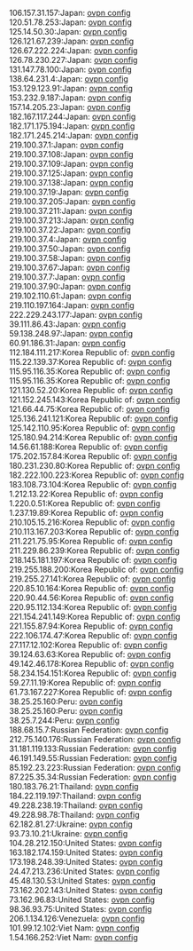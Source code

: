 106.157.31.157:Japan: [ovpn config](vpn/106_157_31_157.ovpn)  
120.51.78.253:Japan: [ovpn config](vpn/120_51_78_253.ovpn)  
125.14.50.30:Japan: [ovpn config](vpn/125_14_50_30.ovpn)  
126.121.67.239:Japan: [ovpn config](vpn/126_121_67_239.ovpn)  
126.67.222.224:Japan: [ovpn config](vpn/126_67_222_224.ovpn)  
126.78.230.227:Japan: [ovpn config](vpn/126_78_230_227.ovpn)  
131.147.78.100:Japan: [ovpn config](vpn/131_147_78_100.ovpn)  
138.64.231.4:Japan: [ovpn config](vpn/138_64_231_4.ovpn)  
153.129.123.91:Japan: [ovpn config](vpn/153_129_123_91.ovpn)  
153.232.9.187:Japan: [ovpn config](vpn/153_232_9_187.ovpn)  
157.14.205.23:Japan: [ovpn config](vpn/157_14_205_23.ovpn)  
182.167.117.244:Japan: [ovpn config](vpn/182_167_117_244.ovpn)  
182.171.175.194:Japan: [ovpn config](vpn/182_171_175_194.ovpn)  
182.171.245.214:Japan: [ovpn config](vpn/182_171_245_214.ovpn)  
219.100.37.1:Japan: [ovpn config](vpn/219_100_37_1.ovpn)  
219.100.37.108:Japan: [ovpn config](vpn/219_100_37_108.ovpn)  
219.100.37.109:Japan: [ovpn config](vpn/219_100_37_109.ovpn)  
219.100.37.125:Japan: [ovpn config](vpn/219_100_37_125.ovpn)  
219.100.37.138:Japan: [ovpn config](vpn/219_100_37_138.ovpn)  
219.100.37.19:Japan: [ovpn config](vpn/219_100_37_19.ovpn)  
219.100.37.205:Japan: [ovpn config](vpn/219_100_37_205.ovpn)  
219.100.37.211:Japan: [ovpn config](vpn/219_100_37_211.ovpn)  
219.100.37.213:Japan: [ovpn config](vpn/219_100_37_213.ovpn)  
219.100.37.22:Japan: [ovpn config](vpn/219_100_37_22.ovpn)  
219.100.37.4:Japan: [ovpn config](vpn/219_100_37_4.ovpn)  
219.100.37.50:Japan: [ovpn config](vpn/219_100_37_50.ovpn)  
219.100.37.58:Japan: [ovpn config](vpn/219_100_37_58.ovpn)  
219.100.37.67:Japan: [ovpn config](vpn/219_100_37_67.ovpn)  
219.100.37.7:Japan: [ovpn config](vpn/219_100_37_7.ovpn)  
219.100.37.90:Japan: [ovpn config](vpn/219_100_37_90.ovpn)  
219.102.110.61:Japan: [ovpn config](vpn/219_102_110_61.ovpn)  
219.110.197.164:Japan: [ovpn config](vpn/219_110_197_164.ovpn)  
222.229.243.177:Japan: [ovpn config](vpn/222_229_243_177.ovpn)  
39.111.86.43:Japan: [ovpn config](vpn/39_111_86_43.ovpn)  
59.138.248.97:Japan: [ovpn config](vpn/59_138_248_97.ovpn)  
60.91.186.31:Japan: [ovpn config](vpn/60_91_186_31.ovpn)  
112.184.111.217:Korea Republic of: [ovpn config](vpn/112_184_111_217.ovpn)  
115.22.139.37:Korea Republic of: [ovpn config](vpn/115_22_139_37.ovpn)  
115.95.116.35:Korea Republic of: [ovpn config](vpn/115_95_116_35.ovpn)  
115.95.116.35:Korea Republic of: [ovpn config](vpn/115_95_116_35.ovpn)  
121.130.52.20:Korea Republic of: [ovpn config](vpn/121_130_52_20.ovpn)  
121.152.245.143:Korea Republic of: [ovpn config](vpn/121_152_245_143.ovpn)  
121.66.44.75:Korea Republic of: [ovpn config](vpn/121_66_44_75.ovpn)  
125.136.241.121:Korea Republic of: [ovpn config](vpn/125_136_241_121.ovpn)  
125.142.110.95:Korea Republic of: [ovpn config](vpn/125_142_110_95.ovpn)  
125.180.94.214:Korea Republic of: [ovpn config](vpn/125_180_94_214.ovpn)  
14.56.61.188:Korea Republic of: [ovpn config](vpn/14_56_61_188.ovpn)  
175.202.157.84:Korea Republic of: [ovpn config](vpn/175_202_157_84.ovpn)  
180.231.230.80:Korea Republic of: [ovpn config](vpn/180_231_230_80.ovpn)  
182.222.100.223:Korea Republic of: [ovpn config](vpn/182_222_100_223.ovpn)  
183.108.73.104:Korea Republic of: [ovpn config](vpn/183_108_73_104.ovpn)  
1.212.13.22:Korea Republic of: [ovpn config](vpn/1_212_13_22.ovpn)  
1.220.0.51:Korea Republic of: [ovpn config](vpn/1_220_0_51.ovpn)  
1.237.19.89:Korea Republic of: [ovpn config](vpn/1_237_19_89.ovpn)  
210.105.15.216:Korea Republic of: [ovpn config](vpn/210_105_15_216.ovpn)  
210.113.167.203:Korea Republic of: [ovpn config](vpn/210_113_167_203.ovpn)  
211.221.75.95:Korea Republic of: [ovpn config](vpn/211_221_75_95.ovpn)  
211.229.86.239:Korea Republic of: [ovpn config](vpn/211_229_86_239.ovpn)  
218.145.181.197:Korea Republic of: [ovpn config](vpn/218_145_181_197.ovpn)  
219.255.188.200:Korea Republic of: [ovpn config](vpn/219_255_188_200.ovpn)  
219.255.27.141:Korea Republic of: [ovpn config](vpn/219_255_27_141.ovpn)  
220.85.10.164:Korea Republic of: [ovpn config](vpn/220_85_10_164.ovpn)  
220.90.44.56:Korea Republic of: [ovpn config](vpn/220_90_44_56.ovpn)  
220.95.112.134:Korea Republic of: [ovpn config](vpn/220_95_112_134.ovpn)  
221.154.241.149:Korea Republic of: [ovpn config](vpn/221_154_241_149.ovpn)  
221.155.87.94:Korea Republic of: [ovpn config](vpn/221_155_87_94.ovpn)  
222.106.174.47:Korea Republic of: [ovpn config](vpn/222_106_174_47.ovpn)  
27.117.12.102:Korea Republic of: [ovpn config](vpn/27_117_12_102.ovpn)  
39.124.63.63:Korea Republic of: [ovpn config](vpn/39_124_63_63.ovpn)  
49.142.46.178:Korea Republic of: [ovpn config](vpn/49_142_46_178.ovpn)  
58.234.154.151:Korea Republic of: [ovpn config](vpn/58_234_154_151.ovpn)  
59.27.11.19:Korea Republic of: [ovpn config](vpn/59_27_11_19.ovpn)  
61.73.167.227:Korea Republic of: [ovpn config](vpn/61_73_167_227.ovpn)  
38.25.25.160:Peru: [ovpn config](vpn/38_25_25_160.ovpn)  
38.25.25.160:Peru: [ovpn config](vpn/38_25_25_160.ovpn)  
38.25.7.244:Peru: [ovpn config](vpn/38_25_7_244.ovpn)  
188.68.15.7:Russian Federation: [ovpn config](vpn/188_68_15_7.ovpn)  
212.75.140.176:Russian Federation: [ovpn config](vpn/212_75_140_176.ovpn)  
31.181.119.133:Russian Federation: [ovpn config](vpn/31_181_119_133.ovpn)  
46.191.149.55:Russian Federation: [ovpn config](vpn/46_191_149_55.ovpn)  
85.192.23.223:Russian Federation: [ovpn config](vpn/85_192_23_223.ovpn)  
87.225.35.34:Russian Federation: [ovpn config](vpn/87_225_35_34.ovpn)  
180.183.76.21:Thailand: [ovpn config](vpn/180_183_76_21.ovpn)  
184.22.119.197:Thailand: [ovpn config](vpn/184_22_119_197.ovpn)  
49.228.238.19:Thailand: [ovpn config](vpn/49_228_238_19.ovpn)  
49.228.98.78:Thailand: [ovpn config](vpn/49_228_98_78.ovpn)  
62.182.81.27:Ukraine: [ovpn config](vpn/62_182_81_27.ovpn)  
93.73.10.21:Ukraine: [ovpn config](vpn/93_73_10_21.ovpn)  
104.28.212.150:United States: [ovpn config](vpn/104_28_212_150.ovpn)  
163.182.174.159:United States: [ovpn config](vpn/163_182_174_159.ovpn)  
173.198.248.39:United States: [ovpn config](vpn/173_198_248_39.ovpn)  
24.47.213.236:United States: [ovpn config](vpn/24_47_213_236.ovpn)  
45.48.130.53:United States: [ovpn config](vpn/45_48_130_53.ovpn)  
73.162.202.143:United States: [ovpn config](vpn/73_162_202_143.ovpn)  
73.162.96.83:United States: [ovpn config](vpn/73_162_96_83.ovpn)  
98.36.93.75:United States: [ovpn config](vpn/98_36_93_75.ovpn)  
206.1.134.126:Venezuela: [ovpn config](vpn/206_1_134_126.ovpn)  
101.99.12.102:Viet Nam: [ovpn config](vpn/101_99_12_102.ovpn)  
1.54.166.252:Viet Nam: [ovpn config](vpn/1_54_166_252.ovpn)  
